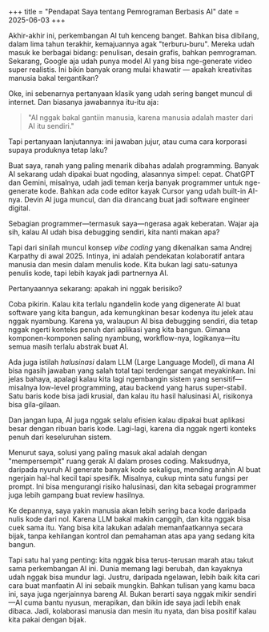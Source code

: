 +++
title = "Pendapat Saya tentang Pemrograman Berbasis AI"
date = 2025-06-03
+++

Akhir-akhir ini, perkembangan AI tuh kenceng banget. Bahkan bisa dibilang, dalam lima tahun terakhir, kemajuannya agak "terburu-buru". Mereka udah masuk ke berbagai bidang: penulisan, desain grafis, bahkan pemrograman. Sekarang, Google aja udah punya model AI yang bisa nge-generate video super realistis. Ini bikin banyak orang mulai khawatir — apakah kreativitas manusia bakal tergantikan?

Oke, ini sebenarnya pertanyaan klasik yang udah sering banget muncul di internet. Dan biasanya jawabannya itu-itu aja:

> "AI nggak bakal gantiin manusia, karena manusia adalah master dari AI itu sendiri."

Tapi pertanyaan lanjutannya: ini jawaban jujur, atau cuma cara korporasi supaya produknya tetap laku?

Buat saya, ranah yang paling menarik dibahas adalah programming. Banyak AI sekarang udah dipakai buat ngoding, alasannya simpel: cepat. ChatGPT dan Gemini, misalnya, udah jadi teman kerja banyak programmer untuk nge-generate kode. Bahkan ada code editor kayak Cursor yang udah built-in AI-nya. Devin AI juga muncul, dan dia dirancang buat jadi software engineer digital.

Sebagian programmer—termasuk saya—ngerasa agak keberatan. Wajar aja sih, kalau AI udah bisa debugging sendiri, kita nanti makan apa?

Tapi dari sinilah muncul konsep *vibe coding* yang dikenalkan sama Andrej Karpathy di awal 2025. Intinya, ini adalah pendekatan kolaboratif antara manusia dan mesin dalam menulis kode. Kita bukan lagi satu-satunya penulis kode, tapi lebih kayak jadi partnernya AI.

Pertanyaannya sekarang: apakah ini nggak berisiko?

Coba pikirin. Kalau kita terlalu ngandelin kode yang digenerate AI buat software yang kita bangun, ada kemungkinan besar kodenya itu jelek atau nggak nyambung. Karena ya, walaupun AI bisa debugging sendiri, dia tetap nggak ngerti konteks penuh dari aplikasi yang kita bangun. Gimana komponen-komponen saling nyambung, workflow-nya, logikanya—itu semua masih terlalu abstrak buat AI.

Ada juga istilah *halusinasi* dalam LLM (Large Language Model), di mana AI bisa ngasih jawaban yang salah total tapi terdengar sangat meyakinkan. Ini jelas bahaya, apalagi kalau kita lagi ngembangin sistem yang sensitif—misalnya low-level programming, atau backend yang harus super-stabil. Satu baris kode bisa jadi krusial, dan kalau itu hasil halusinasi AI, risikonya bisa gila-gilaan.

Dan jangan lupa, AI juga nggak selalu efisien kalau dipakai buat aplikasi besar dengan ribuan baris kode. Lagi-lagi, karena dia nggak ngerti konteks penuh dari keseluruhan sistem.

Menurut saya, solusi yang paling masuk akal adalah dengan "mempersempit" ruang gerak AI dalam proses coding. Maksudnya, daripada nyuruh AI generate banyak kode sekaligus, mending arahin AI buat ngerjain hal-hal kecil tapi spesifik. Misalnya, cukup minta satu fungsi per prompt. Ini bisa mengurangi risiko halusinasi, dan kita sebagai programmer juga lebih gampang buat review hasilnya.

Ke depannya, saya yakin manusia akan lebih sering baca kode daripada nulis kode dari nol. Karena LLM bakal makin canggih, dan kita nggak bisa cuek sama itu. Yang bisa kita lakukan adalah memanfaatkannya secara bijak, tanpa kehilangan kontrol dan pemahaman atas apa yang sedang kita bangun. 

Tapi satu hal yang penting: kita nggak bisa terus-terusan marah atau takut sama perkembangan AI ini. Dunia memang lagi berubah, dan kayaknya udah nggak bisa mundur lagi. Justru, daripada ngelawan, lebih baik kita cari cara buat manfaatin AI ini sebaik mungkin. Bahkan tulisan yang kamu baca ini, saya juga ngerjainnya bareng AI. Bukan berarti saya nggak mikir sendiri—AI cuma bantu nyusun, merapikan, dan bikin ide saya jadi lebih enak dibaca. Jadi, kolaborasi manusia dan mesin itu nyata, dan bisa positif kalau kita pakai dengan bijak.